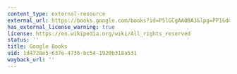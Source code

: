 ```yaml
---
content_type: external-resource
external_url: https://books.google.com/books?id=P5lGCgAAQBAJ&lpg=PP1&dq=Land%20Degradation%20and%20Society&pg=PP1#v=onepage&q&f=false
has_external_license_warning: true
license: https://en.wikipedia.org/wiki/All_rights_reserved
status: ''
title: Google Books
uid: 1d4728e5-637e-4736-bc54-1920b318a531
wayback_url: ''
---
```

